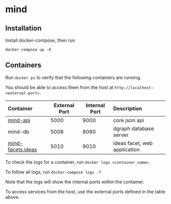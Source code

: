 # mind

## Installation

Install docker-compose, then run
```
docker-compose up -d
```

## Containers

Run ```docker ps``` to verify that the following containers are running. 

You should be able to access them from the host at ```http://localhost:<external-port>```.

| Container                                     | External Port | Internal Port | Description                   |
| :-------------------------------------------- | ------------- | ------------- | :---------------------------- |
| [mind-api](./api/README.md)                   | 5000          | 9000          | core json api                 |
| mind-db                                       | 5008          | 8080          | dgraph database server        |
| [mind-facets.ideas](./facets/ideas/README.md) | 5010          | 9010          | ideas facet, web application  |

To check the logs for a container, run ```docker logs <container_name>```.

To follow all logs, run ```docker-compose logs -f```

Note that the logs will show the internal ports within the container.

To access services from the host, use the external ports defined in the table above.
